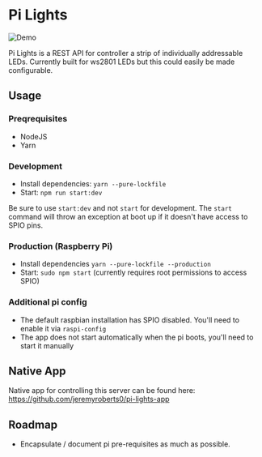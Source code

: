 

# Pi Lights
![Demo](/demo.gif)


Pi Lights is a REST API for controller a strip of individually addressable LEDs.  Currently built for ws2801 LEDs but this could easily be made configurable.

## Usage

### Preqrequisites
- NodeJS
- Yarn

### Development
- Install dependencies: `yarn --pure-lockfile`
- Start: `npm run start:dev`

Be sure to use `start:dev` and not `start` for development.  The `start` command will throw an exception at boot up if it doesn't have access to SPIO pins.

### Production (Raspberry Pi)
- Install dependencies `yarn --pure-lockfile --production`
- Start: `sudo npm start` (currently requires root permissions to access SPIO)

### Additional pi config
- The default raspbian installation has SPIO disabled.  You'll need to enable it via `raspi-config`
- The app does not start automatically when the pi boots, you'll need to start it manually

## Native App
Native app for controlling this server can be found here:
https://github.com/jeremyroberts0/pi-lights-app

## Roadmap
- Encapsulate / document pi pre-requisites as much as possible.